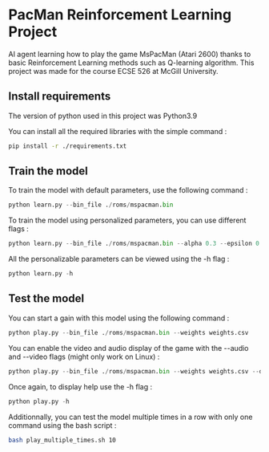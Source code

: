 # PacMan Reinforcement Learning Project

AI agent learning how to play the game MsPacMan (Atari 2600) thanks to basic Reinforcement Learning methods such as Q-learning algorithm. This project was made for the course ECSE 526 at McGill University.

## Install requirements

The version of python used in this project was Python3.9

You can install all the required libraries with the simple command :

```bash
pip install -r ./requirements.txt
```

## Train the model

To train the model with default parameters, use the following command :

```python
python learn.py --bin_file ./roms/mspacman.bin
```

To train the model using personalized parameters, you can use different flags :

```python
python learn.py --bin_file ./roms/mspacman.bin --alpha 0.3 --epsilon 0.90 --nbr_episodes 100
```

All the personalizable parameters can be viewed using the -h flag :
```python
python learn.py -h
```

## Test the model

You can start a gain with this model using the following command :
```python
python play.py --bin_file ./roms/mspacman.bin --weights weights.csv
```

You can enable the video and audio display of the game with the --audio and --video flags (might only work on Linux) :

```python
python play.py --bin_file ./roms/mspacman.bin --weights weights.csv --display_screen
```

Once again, to display help use the -h flag :

```python
python play.py -h
```

Additionnally, you can test the model multiple times in a row with only one command using the bash script :

```bash
bash play_multiple_times.sh 10
```